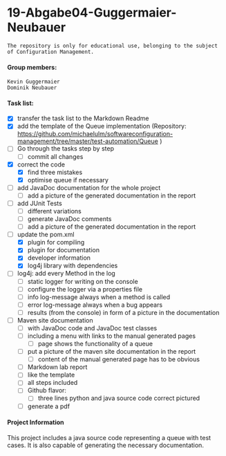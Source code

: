# 19-Abgabe04-Guggermaier-Neubauer #
    The repository is only for educational use, belonging to the subject of Configuration Management.
#### Group members: ####
    Kevin Guggermaier
    Dominik Neubauer
#### Task list: ####
- [x] transfer the task list to the Markdown Readme
- [x] add the template of the Queue implementation (Repository: https://github.com/michaelulm/softwareconfiguration-management/tree/master/test-automation/Queue )
- [ ] Go through the tasks step by step
    - [ ] commit all changes
- [x] correct the code
    - [x] find three mistakes
    - [x] optimise queue if necessary
- [ ] add JavaDoc documentation for the whole project
    - [ ] add a picture of the generated documentation in the report
- [ ] add JUnit Tests
    - [ ] different variations
    - [ ] generate JavaDoc comments
    - [ ] add a picture of the generated documentation in the report
- [ ] update the pom.xml
    - [x] plugin for compiling
    - [x] plugin for documentation
    - [x] developer information
    - [x] log4j library with dependencies
- [ ] log4j: add every Method in the log
    - [ ] static logger for writing on the console
    - [ ] configure the logger via a properties file
    - [ ] info log-message always when a method is called
    - [ ] error log-message always when a bug appears
    - [ ] results (from the console) in form of a picture in the documentation
- [ ] Maven site documentation
    - [ ] with JavaDoc code and JavaDoc test classes
    - [ ] including a menu with links to the manual generated pages
       - [ ] page shows the functionality of a queue
    - [ ] put a picture of the maven site documentation in the report
       - [ ] content of the manual generated page has to be obvious
    - [ ] Markdown lab report
    - [ ] like the template
    - [ ] all steps included
    - [ ] Github flavor:
       - [ ] three lines python and java source code correct pictured
    - [ ] generate a pdf

#### Project Information ####
This project includes a java source code representing a queue with test cases. It is also capable of generating the necessary documentation. 
